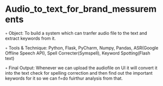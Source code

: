 # Audio_to_text_for_brand_messurements

◦    Object: To build a system which can tranfer audio file to the text and extract keywords from it. 

 

◦    Tools & Technique: Python, Flask, PyCharm, Numpy, Pandas, ASR(Google Offline Speech API), Spell Correcter(Symspell), Keyword Spotting(Flash text)

 

◦    Final Output: Whenever we can upload the audiofile on UI it will convert it into the text check for spelling correction and then find out the important keywords for it so we can f=do fuirthur analysis from that.

